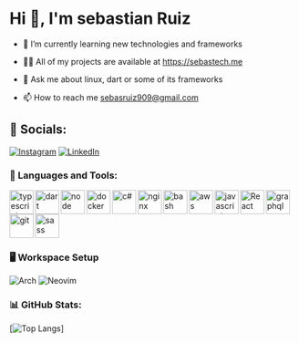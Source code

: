 <h1>Hi 👋, I'm sebastian Ruiz</h1>

- 🌱  I’m currently learning new technologies and frameworks

- 👨‍💻  All of my projects are available at https://sebastech.me
 
- 💬  Ask me about linux, dart or some of its frameworks

- 📫  How to reach me sebasruiz909@gmail.com

## 📨 Socials:
[![Instagram](https://img.shields.io/badge/Instagram-%23E4405F.svg?logo=Instagram&logoColor=white)](https://instagram.com/sebas_ruiz923)
[![LinkedIn](https://img.shields.io/badge/LinkedIn-%230077B5.svg?logo=linkedin&logoColor=white)](https://linkedin.com/in/sebastian-ruiz-dev) 

### 🔨 Languages and Tools:
<a href="https://www.typescriptlang.org/" target="_blank"> <img align="left" src="https://raw.githubusercontent.com/rahul-jha98/github_readme_icons/main/language_and_tools/square/typescript/typescript.svg" alt="typescript" height="42px"/> </a> 
<a href="https://dart.dev/" target="_blank"> <img align="left" src="https://raw.githubusercontent.com/rahul-jha98/github_readme_icons/main/language_and_tools/square/dart/dart.svg" alt="dart" height="42px"/> </a> 
<a href="https://nodejs.org/en" target="_blank"><img align="left" alt="node" height ="42px" src="https://raw.githubusercontent.com/rahul-jha98/github_readme_icons/main/language_and_tools/square/node/node.svg"></a>
<a href="https://www.docker.com/" target="_blank"> <img align="left" alt="docker" height ="42px" src="https://raw.githubusercontent.com/rahul-jha98/github_readme_icons/main/language_and_tools/square/docker/docker.svg"> </a>
<a href="https://dotnet.microsoft.com/es-es/languages/csharp" target="_blank"><img align="left" alt="c#" height ="42px" src="https://raw.githubusercontent.com/rahul-jha98/github_readme_icons/main/language_and_tools/square/c%23/c%23.svg"></a>
<a href="https://www.nginx.com/" target="_blank"><img align="left" alt="nginx" height ="42px" src="https://raw.githubusercontent.com/rahul-jha98/github_readme_icons/main/language_and_tools/square/nginx/nginx.svg"></a>
<a href="https://www.gnu.org/savannah-checkouts/gnu/bash/manual/bash.html" target="_blank"> <img align="left" src="https://raw.githubusercontent.com/rahul-jha98/github_readme_icons/main/language_and_tools/square/bash/bash.svg" alt="bash" height ="42px"/> </a>
<a href="https://docs.aws.amazon.com/" target="_blank"> <img align="left" alt="aws" height ="42px"  src="https://raw.githubusercontent.com/rahul-jha98/github_readme_icons/main/language_and_tools/square/aws/aws.svg"> </a>
<a href="https://developer.mozilla.org/en-US/docs/Web/JavaScript" target="_blank"><img align="left" alt="javascript" height ="42px" src="https://raw.githubusercontent.com/rahul-jha98/github_readme_icons/main/language_and_tools/square/javascript/javascript.svg"></a>
<a href="https://reactjs.org/" target="_blank"> <img align="left" alt="React" height ="42px" src="https://raw.githubusercontent.com/rahul-jha98/github_readme_icons/main/language_and_tools/square/react/react.svg"></a>
<a href="https://graphql.org/" target="_blank"><img align="left" alt="graphql" height ="42px" src="https://raw.githubusercontent.com/rahul-jha98/github_readme_icons/main/language_and_tools/square/graphql/graphql.svg"></a>
<a href="https://git-scm.com/" target="_blank"> <img src="https://raw.githubusercontent.com/rahul-jha98/github_readme_icons/main/language_and_tools/square/git-scm/git-scm.svg" align="left" alt="git" height='42px'/> </a>
<a href="https://sass-lang.com/documentation/" target="_blank"> <img src="https://raw.githubusercontent.com/rahul-jha98/github_readme_icons/main/language_and_tools/square/sass/sass.svg" alt="sass" height='42px'/> </a>

### 🖥️ Workspace Setup
![Arch](https://img.shields.io/badge/Arch%20Linux-1793D1?logo=arch-linux&logoColor=fff&style=for-the-badge)
![Neovim](https://img.shields.io/static/v1?style=for-the-badge&message=Neovim&color=57A143&logo=Neovim&logoColor=FFFFFF&label=)


### 📊 GitHub Stats:
 [![Top Langs](https://github-readme-stats.vercel.app/api/top-langs/?username=sebasruiz09&layout=compact&theme=tokyonight)]
